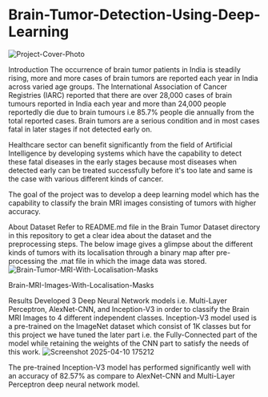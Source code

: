 # Brain-Tumor-Detection-Using-Deep-Learning

![Project-Cover-Photo](https://github.com/user-attachments/assets/9cb92e1d-c67f-4f9d-90c5-2f2e65064ce4)

Introduction
The occurrence of brain tumor patients in India is steadily rising, more and more cases of brain tumors are reported each year in India across varied age groups. The International Association of Cancer Registries (IARC) reported that there are over 28,000 cases of brain tumours reported in India each year and more than 24,000 people reportedly die due to brain tumours i.e 85.7% people die annually from the total reported cases. Brain tumors are a serious condition and in most cases fatal in later stages if not detected early on.

Healthcare sector can benefit significantly from the field of Artificial Intelligence by developing systems which have the capability to detect these fatal diseases in the early stages because most diseases when detected early can be treated successfully before it's too late and same is the case with various different kinds of cancer.

The goal of the project was to develop a deep learning model which has the capability to classify the brain MRI images consisting of tumors with higher accuracy.



About Dataset
Refer to README.md file in the Brain Tumor Dataset directory in this repository to get a clear idea about the dataset and the preprocessing steps.
The below image gives a glimpse about the different kinds of tumors with its localisation through a binary map after pre-processing the .mat file in which the image data was stored.
![Brain-Tumor-MRI-With-Localisation-Masks](https://github.com/user-attachments/assets/9e6f7283-3090-4df5-80cc-ade1a4302ae6)

Brain-MRI-Images-With-Localisation-Masks




Results
Developed 3 Deep Neural Network models i.e. Multi-Layer Perceptron, AlexNet-CNN, and Inception-V3 in order to classify the Brain MRI Images to 4 different independent classes.
Inception-V3 model used is a pre-trained on the ImageNet dataset which consist of 1K classes but for this project we have tuned the later part i.e. the Fully-Connected part of the model while retaining the weights of the CNN part to satisfy the needs of this work.
![Screenshot 2025-04-10 175212](https://github.com/user-attachments/assets/7f5d9550-d5ec-46ef-bb6f-0865c7655cb5)

The pre-trained Inception-V3 model has performed significantly well with an accuracy of 82.57% as compare to AlexNet-CNN and Multi-Layer Perceptron deep neural network model.


